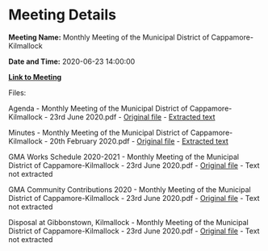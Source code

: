 # Meeting Details

**Meeting Name:** Monthly Meeting of the Municipal District of Cappamore-Kilmallock

**Date and Time:** 2020-06-23 14:00:00

**[Link to Meeting](https://www.limerick.ie/council/whats-on/monthly-meeting-municipal-district-cappamore-kilmallock-60)**

Files: 

Agenda - Monthly Meeting of the Municipal District of Cappamore-Kilmallock - 23rd June 2020.pdf - [Original file](https://www.limerick.ie/sites/default/files/media/documents/2020-06/01-agenda-monthly-meeting-23-6-2020.pdf) - [Extracted text](./Agenda%20-%C2%A0Monthly%20Meeting%20of%20the%20Municipal%20District%20of%20Cappamore-Kilmallock%20-%2023rd%20June%202020.md)

Minutes - Monthly Meeting of the Municipal District of Cappamore-Kilmallock - 20th February 2020.pdf - [Original file](https://www.limerick.ie/sites/default/files/media/documents/2020-06/02-minutes-of-monthly-meeting-20-2-20.pdf) - [Extracted text](./Minutes%20-%C2%A0Monthly%20Meeting%20of%20the%20Municipal%20District%20of%20Cappamore-Kilmallock%20-%2020th%20February%202020.md)

GMA Works Schedule 2020-2021 - Monthly Meeting of the Municipal District of Cappamore-Kilmallock - 23rd June 2020.pdf - [Original file](https://www.limerick.ie/sites/default/files/media/documents/2020-06/03-gma-works-schedule-2020-2021.pdf) - Text not extracted

GMA Community Contributions 2020 - Monthly Meeting of the Municipal District of Cappamore-Kilmallock - 23rd June 2020.pdf - [Original file](https://www.limerick.ie/sites/default/files/media/documents/2020-06/04-gma-community-contributions-2020.pdf) - Text not extracted

Disposal at Gibbonstown, Kilmallock - Monthly Meeting of the Municipal District of Cappamore-Kilmallock - 23rd June 2020.pdf - [Original file](https://www.limerick.ie/sites/default/files/media/documents/2020-06/05-disposal-at-gibbonstown-kilmallock.pdf) - Text not extracted

